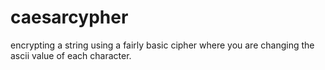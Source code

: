 # caesarcypher
encrypting a string using a fairly basic cipher where you are changing the ascii value of each character.
